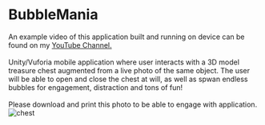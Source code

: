 # BubbleMania
An example video of this application built and running on device can be found on my [YouTube Channel.](https://youtu.be/KkJ8YoGrcLY "YouTube")
<br />
<br /> Unity/Vuforia mobile application where user interacts with a 3D model treasure chest augmented from a live photo of the same object. The user will be able to open and close the chest at will, as well as spwan endless bubbles for engagement, distraction and tons of fun!
<br />
<br /> Please download and print this photo to be able to engage with application.
<br /> ![chest](https://user-images.githubusercontent.com/35173600/39976856-0c9cad78-5704-11e8-83d5-91e62b3e2863.png)

